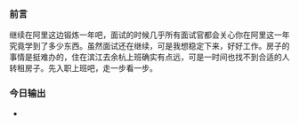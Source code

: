 ### 前言  
继续在阿里这边锻炼一年吧，面试的时候几乎所有面试官都会关心你在阿里这一年究竟学到了多少东西。虽然面试还在继续，可是我想稳定下来，好好工作。房子的事情是挺难办的，住在滨江去余杭上班确实有点远，可是一时间也找不到合适的人转租房子。先入职上班吧，走一步看一步。

### 今日输出  
- 